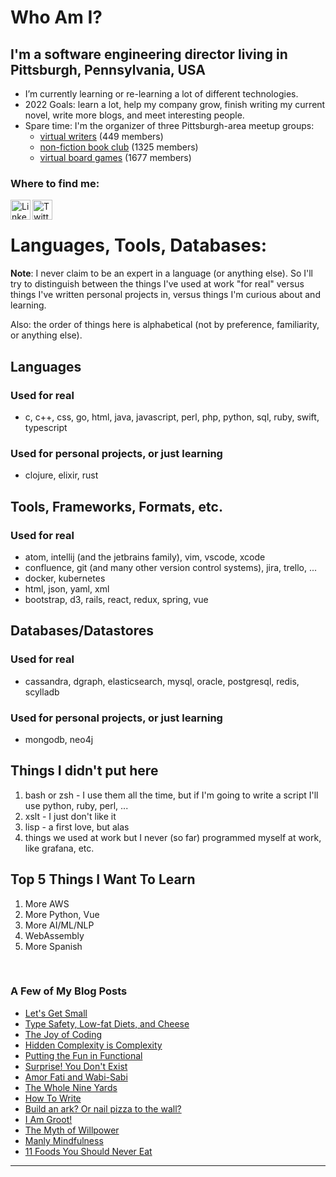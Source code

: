 
<!--
**rlunde/rlunde** is a ✨ _special_ ✨ repository because its `README.md` (this file) appears on your GitHub profile.
-->
# Who Am I?

## I'm a software engineering director living in Pittsburgh, Pennsylvania, USA

- I’m currently learning or re-learning a lot of different technologies.
- 2022 Goals: learn a lot, help my company grow, finish writing my current novel, write more blogs, and meet interesting people.
- Spare time: I'm the organizer of three Pittsburgh-area meetup groups: 
  - [virtual writers](https://www.meetup.com/virtual-writers-meetup/) (449 members)
  - [non-fiction book club](https://www.meetup.com/Pittsburgh-NonFiction-Round-Table/) (1325 members)
  - [virtual board games](https://www.meetup.com/Board-Gaming-Geeks) (1677 members)

### Where to find me:

[<img align="left" alt="LinkedIn" height="32" width="32" src="https://cdn.jsdelivr.net/npm/simple-icons@v3/icons/linkedin.svg" />](https://www.linkedin.com/in/ron-lunde-6205/)

[<img align="left" alt="Twitter" height="32" width="32" src="https://cdn.jsdelivr.net/npm/simple-icons@v3/icons/twitter.svg" />](https://twitter.com/rlunde)

<br />

# Languages, Tools, Databases:

**Note**: I never claim to be an expert in a language (or anything else). So I'll try to distinguish between the things I've used at work "for real" versus things I've written personal projects in, versus things I'm curious about and learning.

Also: the order of things here is alphabetical (not by preference, familiarity, or anything else).

## Languages

### Used for real
- c, c++, css, go, html, java, javascript, perl, php, python, sql, ruby, swift, typescript

### Used for personal projects, or just learning
- clojure, elixir, rust

## Tools, Frameworks, Formats, etc.

### Used for real
- atom, intellij (and the jetbrains family), vim, vscode, xcode
- confluence, git (and many other version control systems), jira, trello, ...
- docker, kubernetes
- html, json, yaml, xml
- bootstrap, d3, rails, react, redux, spring, vue

## Databases/Datastores

### Used for real
- cassandra, dgraph, elasticsearch, mysql, oracle, postgresql, redis, scylladb

### Used for personal projects, or just learning
- mongodb, neo4j

## Things I didn't put here

1. bash or zsh - I use them all the time, but if I'm going to write a script I'll use python, ruby, perl, ...
2. xslt - I just don't like it
3. lisp - a first love, but alas
4. things we used at work but I never (so far) programmed myself at work, like grafana, etc.

## Top 5 Things I Want To Learn

1. More AWS
2. More Python, Vue
3. More AI/ML/NLP 
4. WebAssembly
5. More Spanish

<br />

### A Few of My Blog Posts
- [Let's Get Small](https://medium.com/@rlunde/lets-get-small-df796fca1944)
- [Type Safety, Low-fat Diets, and Cheese](https://medium.com/@rlunde/type-safety-low-fat-diets-and-cheese-1bb113656d0)
- [The Joy of Coding](https://medium.com/@rlunde/the-joy-of-coding-f788cab20bbb)
- [Hidden Complexity is Complexity](https://medium.com/@rlunde/hidden-complexity-is-complexity-a88d242f2322)
- [Putting the Fun in Functional](https://medium.com/@rlunde/kick-em-in-the-monads-4151d57b613d)
- [Surprise! You Don't Exist](https://medium.com/@rlunde/surprise-you-dont-exist-52dcbc75b11f)
- [Amor Fati and Wabi-Sabi](https://medium.com/@rlunde/attitude-101-amor-fati-and-wabi-sabi-2c1208974df3)
- [The Whole Nine Yards](https://medium.com/@rlunde/the-whole-nine-yards-428d0f095b2c)
- [How To Write](https://medium.com/@rlunde/how-to-write-4f3f19d39bb9)
- [Build an ark? Or nail pizza to the wall?](https://medium.com/@rlunde/build-an-ark-or-nail-pizza-to-the-wall-ac07be90b4bd)
- [I Am Groot!](https://medium.com/@rlunde/i-am-groot-f3dad5a805bb)
- [The Myth of Willpower](https://medium.com/@rlunde/the-myth-of-willpower-56756e5f606c)
- [Manly Mindfulness](https://medium.com/@rlunde/manly-mindfulness-8c16b4ca17bf)
- [11 Foods You Should Never Eat](https://medium.com/@rlunde/11-foods-you-should-never-eat-57d469aa0cf1)

---
